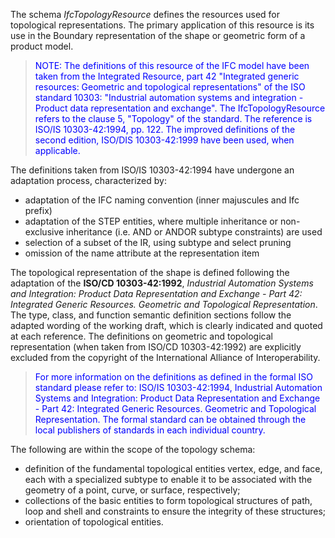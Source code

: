 ﻿The schema _IfcTopologyResource_ defines the resources used for topological representations. The primary application of this resource is its use in the Boundary representation of the shape or geometric form of a product model.

> <font color="#0000FF">NOTE: The definitions of this resource of
		the IFC model have been taken from the Integrated Resource, part 42 "Integrated
		generic resources: Geometric and topological representations" of the ISO
		standard 10303: "Industrial automation systems and integration - Product data
		representation and exchange". The IfcTopologyResource refers to the clause 5,
		"Topology" of the standard. The reference is ISO/IS 10303-42:1994, pp. 122. The
		improved definitions of the second edition, ISO/DIS 10303-42:1999 have been
		used, when applicable.</font>

The definitions taken from ISO/IS 10303-42:1994 have undergone an adaptation process, characterized by:

* adaptation of the IFC naming convention (inner majuscules and Ifc prefix)
* adaptation of the STEP entities, where multiple inheritance or non-exclusive inheritance (i.e. AND or ANDOR subtype constraints) are used
* selection of a subset of the IR, using subtype and select pruning
* omission of the name attribute at the representation item

The topological representation of the shape is defined following the adaptation of the **ISO/CD 10303-42:1992**, _Industrial Automation Systems
		and Integration: Product Data Representation and Exchange - Part 42: Integrated
		Generic Resources. Geometric and Topological Representation_. The type, class, and function semantic definition sections follow the adapted wording of the working draft, which is clearly indicated and quoted at each reference. The definitions on geometric and topological representation (when taken from ISO/CD 10303-42:1992) are explicitly excluded from the copyright of the International Alliance of Interoperability.

> <font color="#0000FF">For more information on the definitions
		as defined in the formal ISO standard please refer to: ISO/IS 10303-42:1994,
		Industrial Automation Systems and Integration: Product Data Representation and
		Exchange - Part 42: Integrated Generic Resources. Geometric and Topological
		Representation. The formal standard can be obtained through the local
		publishers of standards in each individual country.</font>

The following are within the scope of the topology schema:

* definition of the fundamental topological entities vertex, edge, and face, each with a specialized subtype to enable it to be associated with the geometry of a point, curve, or surface, respectively; 
* collections of the basic entities to form topological structures of path, loop and shell and constraints to ensure the integrity of these structures;
* orientation of topological entities.
